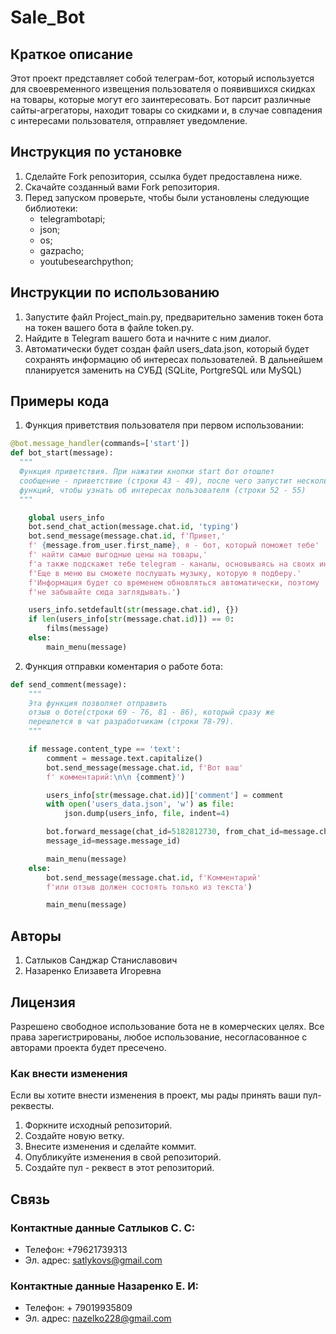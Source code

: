 # Sale_Bot

## Краткое описание
  Этот проект представляет собой телеграм-бот, который используется для 
  своевременного извещения пользователя о появившихся скидках на товары,
  которые могут его заинтересовать. Бот парсит различные сайты-агрегаторы,
  находит товары со скидками и, в случае совпадения с интересами 
  пользователя, отправляет уведомление.

## Инструкция по установке
  1. Сделайте Fork репозитория, ссылка будет предоставлена ниже.
  2. Скачайте созданный вами Fork репозитория.
  3. Перед запуском проверьте, чтобы были установлены следующие библиотеки:
     - telegrambotapi;
     - json;
     - os;
     - gazpacho;
     - youtubesearchpython;
  

## Инструкции по использованию
  1. Запустите файл Project_main.py, предварительно заменив токен бота на
    токен вашего бота в файле token.py.
  2. Найдите в Telegram вашего бота и начните с ним диалог.
  3. Автоматически будет создан файл users_data.json, который будет сохранять
    информацию об интересах пользователей. В дальнейшем планируется заменить
    на СУБД (SQLite, PortgreSQL или MySQL)

## Примеры кода
  
  1. Функция приветствия пользователя при первом использовании:
  ```python
  @bot.message_handler(commands=['start'])
  def bot_start(message):
    """
    Функция приветствия. При нажатии кнопки start бот отошлет
    сообщение - приветствие (строки 43 - 49), после чего запустит несколько 
    функций, чтобы узнать об интересах пользователя (строки 52 - 55)
    """

      global users_info
      bot.send_chat_action(message.chat.id, 'typing')
      bot.send_message(message.chat.id, f'Привет,'
      f' {message.from_user.first_name}, я - бот, который поможет тебе'
      f' найти самые выгодные цены на товары,'
      f'а также подскажет тебе telegram - каналы, основываясь на своих интересах.'
      f'Еще в меню вы сможете послушать музыку, которую я подберу.'
      f'Информация будет со временем обновляться автоматически, поэтому '
      f'не забывайте сюда заглядывать.')

      users_info.setdefault(str(message.chat.id), {})
      if len(users_info[str(message.chat.id)]) == 0:
          films(message)
      else:
          main_menu(message)
  ```

  2. Функция отправки коментария о работе бота:
  ```python
  def send_comment(message):
      """
      Эта функция позволяет отправить
      отзыв о боте(строки 69 - 76, 81 - 86), который сразу же 
      перешлется в чат разработчикам (строки 78-79).
      """

      if message.content_type == 'text':
          comment = message.text.capitalize()
          bot.send_message(message.chat.id, f'Вот ваш'
          f' комментарий:\n\n {comment}')

          users_info[str(message.chat.id)]['comment'] = comment
          with open('users_data.json', 'w') as file:
              json.dump(users_info, file, indent=4)

          bot.forward_message(chat_id=5182812730, from_chat_id=message.chat.id,
          message_id=message.message_id)

          main_menu(message)
      else:
          bot.send_message(message.chat.id, f'Комментарий'
          f'или отзыв должен состоять только из текста')

          main_menu(message)
  ```

## Авторы
  
  1. Сатлыков Санджар Станиславович 
  2. Назаренко Елизавета Игоревна 
    
    

## Лицензия
  Разрешено свободное использование бота не в комерческих целях.
  Все права зарегистрированы, любое использование,
  несогласованное с авторами проекта будет пресечено.
  
### Как внести изменения
  Если вы хотите внести изменения в проект,
  мы рады принять ваши пул-реквесты.
    
  1. Форкните исходный репозиторий.
  2. Создайте новую ветку.
  3. Внесите изменения и сделайте коммит.
  4. Опубликуйте изменения в свой репозиторий. 
  5. Создайте пул - реквест в этот репозиторий.

## Связь
### Контактные данные Сатлыков С. С:
  - Телефон: +79621739313
  - Эл. адрес: satlykovs@gmail.com
  
### Контактные данные Назаренко Е. И:
  - Телефон: + 79019935809
  - Эл. адрес: nazelko228@gmail.com
  